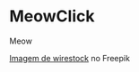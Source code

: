 # MeowClick
 Meow

<a href="https://br.freepik.com/fotos-gratis/close-de-um-gatinho-ruivo-fofo-olhando-para-a-camera-isolada-em-uma-parede-branca_17245761.htm#query=cat&position=17&from_view=search&track=sph">Imagem de wirestock</a> no Freepik
